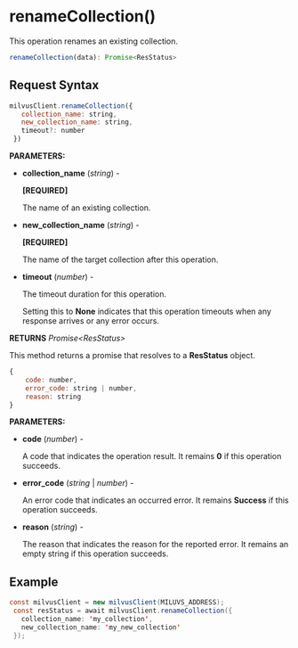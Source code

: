 # renameCollection()

This operation renames an existing collection.

```javascript
renameCollection(data): Promise<ResStatus>
```

## Request Syntax

```javascript
milvusClient.renameCollection({
   collection_name: string,
   new_collection_name: string,
   timeout?: number
 })
```

**PARAMETERS:**

- **collection_name** (*string*) -

    **[REQUIRED]**

    The name of an existing collection.

- **new_collection_name** (*string*) -

    **[REQUIRED]**

    The name of the target collection after this operation.

- **timeout** (*number*) -

    The timeout duration for this operation. 

    Setting this to **None** indicates that this operation timeouts when any response arrives or any error occurs.

**RETURNS** *Promise\<ResStatus>*

This method returns a promise that resolves to a **ResStatus** object.

```javascript
{
    code: number,
    error_code: string | number,
    reason: string
}
```

**PARAMETERS:**

- **code** (*number*) -

    A code that indicates the operation result. It remains **0** if this operation succeeds.

- **error_code** (*string* | *number*) -

    An error code that indicates an occurred error. It remains **Success** if this operation succeeds. 

- **reason** (*string*) - 

    The reason that indicates the reason for the reported error. It remains an empty string if this operation succeeds.

## Example

```java
const milvusClient = new milvusClient(MILUVS_ADDRESS);
 const resStatus = await milvusClient.renameCollection({
   collection_name: 'my_collection',
   new_collection_name: 'my_new_collection'
 });
```


